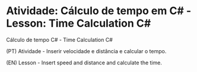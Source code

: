 # Atividade: Cálculo de tempo em C# - Lesson: Time Calculation C#
Cálculo de tempo C#  - Time Calculation C#

(PT) Atividade - Inserir velocidade e distância e calcular o tempo.

(EN) Lesson - Insert speed and distance and calculate the time.
